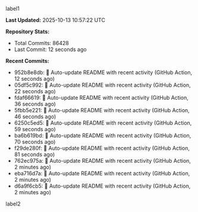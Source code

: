 
label1 
<!-- ACTIVITY_START -->
**Last Updated:** 2025-10-13 10:57:22 UTC

**Repository Stats:**
- Total Commits: 86428
- Last Commit: 12 seconds ago

**Recent Commits:**
- 952b8e8db: 🤖 Auto-update README with recent activity (GitHub Action, 12 seconds ago)
- 05df5c992: 🤖 Auto-update README with recent activity (GitHub Action, 22 seconds ago)
- fdaf66619: 🤖 Auto-update README with recent activity (GitHub Action, 36 seconds ago)
- 5fbb5e221: 🤖 Auto-update README with recent activity (GitHub Action, 46 seconds ago)
- 6250c5ed5: 🤖 Auto-update README with recent activity (GitHub Action, 59 seconds ago)
- ba6b619bd: 🤖 Auto-update README with recent activity (GitHub Action, 70 seconds ago)
- f29de280f: 🤖 Auto-update README with recent activity (GitHub Action, 81 seconds ago)
- 762ec975a: 🤖 Auto-update README with recent activity (GitHub Action, 2 minutes ago)
- eba716d7a: 🤖 Auto-update README with recent activity (GitHub Action, 2 minutes ago)
- d6a9f6cb5: 🤖 Auto-update README with recent activity (GitHub Action, 2 minutes ago)
<!-- ACTIVITY_END -->

label2
